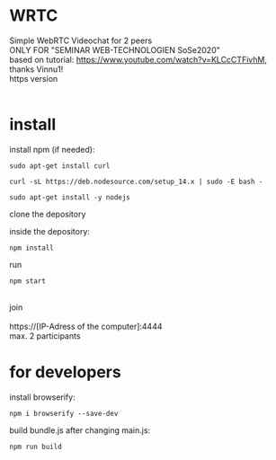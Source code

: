 # WRTC
Simple WebRTC Videochat for 2 peers<br>
ONLY FOR "SEMINAR WEB-TECHNOLOGIEN SoSe2020"<br>
based on tutorial: https://www.youtube.com/watch?v=KLCcCTFivhM, thanks Vinnu1! <br>
https version<br>
<br>

# install

  install npm (if needed): <br>

    sudo apt-get install curl

    curl -sL https://deb.nodesource.com/setup_14.x | sudo -E bash -

    sudo apt-get install -y nodejs

  clone the depository<br>

  inside the depository:<br>

    npm install


run<br>

    npm start

<br>
join<br><br>
  https://[IP-Adress of the computer]:4444<br>
  max. 2 participants<br>

# for developers

  install browserify: <br>

    npm i browserify --save-dev

  build bundle.js after changing main.js: <br>

    npm run build
